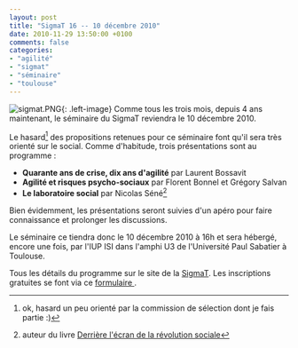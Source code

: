 ```yaml
---
layout: post
title: "SigmaT 16 -- 10 décembre 2010"
date: 2010-11-29 13:50:00 +0100
comments: false
categories: 
- "agilité"
- "sigmat"
- "séminaire"
- "toulouse"
---
```

![sigmat.PNG](https://blog-img.crafting-labs.fr/logo/.sigmat_s.jpg){: .left-image}
Comme tous les trois mois, depuis 4 ans maintenant, le séminaire du SigmaT reviendra le 10 décembre 2010.

Le hasard[^1] des propositions retenues pour ce séminaire font qu'il sera très orienté sur le social. Comme d'habitude, trois présentations sont au programme :

* __Quarante ans de crise, dix ans d'agilité__ par Laurent Bossavit
* __Agilité et risques psycho-sociaux__ par Florent Bonnel et Grégory Salvan
* __Le laboratoire social__ par Nicolas Séné[^2]

Bien évidemment, les présentations seront suivies d'un apéro pour faire connaissance et prolonger les discussions.

Le séminaire ce tiendra donc le 10 décembre 2010 à 16h et sera hébergé, encore une fois, par l'IUP ISI dans l'amphi U3 de l'Université Paul Sabatier à Toulouse.

Tous les détails du programme sur le site de la [SigmaT](http://www.sigmat.fr).
Les inscriptions gratuites se font via ce [formulaire ](http://www.sigmat.fr/index.php?form/inscription).


[^1]: ok, hasard un peu orienté par la commission de sélection dont je fais partie :)
[^2]: auteur du livre [Derrière l'écran de la révolution sociale](http://www.amazon.fr/gp/product/2358100293?ie=UTF8&tag=monbloamoique-21&linkCode=as2&camp=1642&creative=19458&creativeASIN=2358100293)
